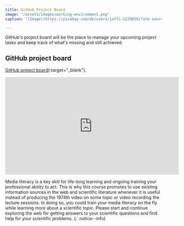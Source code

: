 ```yaml
---
title: GitHub Project Board
image: "/assets/images/working-environment.png"
caption: "[Image](https://pixabay.com/de/users/joffi-1229850/?utm_source=link-attribution&amp;utm_medium=referral&amp;utm_campaign=image&amp;utm_content=1359136) [joffi via Pixabay](https://pixabay.com/de/?utm_source=link-attribution&amp;utm_medium=referral&amp;utm_campaign=image&amp;utm_content=1359136)"

---
```


GitHub's project board will be the place to manage your upcoming project tasks and keep track of what's missing and still achieved.

## GitHub project board
[GitHub project board](https://help.github.com/articles/about-project-boards/){:target="_blank"}.

<iframe width="560" height="315" src="https://www.youtube-nocookie.com/embed/C6MGKHkNtxU" frameborder="0" allow="autoplay; encrypted-media" allowfullscreen></iframe>


Media literacy is a key skill for life-long learning and ongoing training your professional ability to act. This is why this course promotes to use existing information sources in the web and scientific literature whenever it is useful instead of producing the 1974th video on some topic or video recording the lecture sessions. In doing so, you could train your media literacy on the fly while learning more about a scientific topic. Please start and continue exploring the web for getting answers to your scientific questions and find help for your scientific problems.
{: .notice--info}